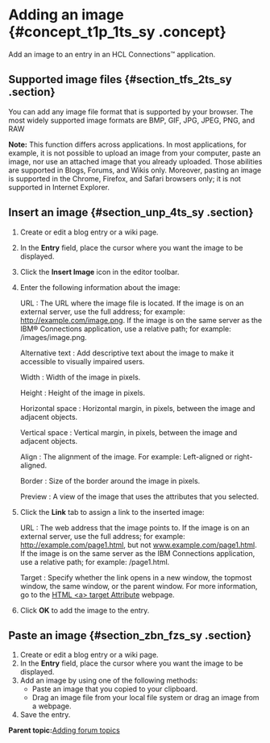# Adding an image {#concept_t1p_1ts_sy .concept}

Add an image to an entry in an HCL Connections™ application.

## Supported image files {#section_tfs_2ts_sy .section}

You can add any image file format that is supported by your browser. The most widely supported image formats are BMP, GIF, JPG, JPEG, PNG, and RAW

**Note:** This function differs across applications. In most applications, for example, it is not possible to upload an image from your computer, paste an image, nor use an attached image that you already uploaded. Those abilities are supported in Blogs, Forums, and Wikis only. Moreover, pasting an image is supported in the Chrome, Firefox, and Safari browsers only; it is not supported in Internet Explorer.

## Insert an image {#section_unp_4ts_sy .section}

1.  Create or edit a blog entry or a wiki page.
2.  In the **Entry** field, place the cursor where you want the image to be displayed.
3.  Click the **Insert Image** icon in the editor toolbar.
4.  Enter the following information about the image:

    URL
    :   The URL where the image file is located. If the image is on an external server, use the full address; for example: http://example.com/image.png. If the image is on the same server as the IBM® Connections application, use a relative path; for example: /images/image.png.

    Alternative text
    :   Add descriptive text about the image to make it accessible to visually impaired users.

    Width
    :   Width of the image in pixels.

    Height
    :   Height of the image in pixels.

    Horizontal space
    :   Horizontal margin, in pixels, between the image and adjacent objects.

    Vertical space
    :   Vertical margin, in pixels, between the image and adjacent objects.

    Align
    :   The alignment of the image. For example: Left-aligned or right-aligned.

    Border
    :   Size of the border around the image in pixels.

    Preview
    :   A view of the image that uses the attributes that you selected.

5.  Click the **Link** tab to assign a link to the inserted image:

    URL
    :   The web address that the image points to. If the image is on an external server, use the full address; for example: http://example.com/page1.html, but not www.example.com/page1.html. If the image is on the same server as the IBM Connections application, use a relative path; for example: /page1.html.

    Target
    :   Specify whether the link opens in a new window, the topmost window, the same window, or the parent window. For more information, go to the [HTML <a\> target Attribute](http://www.w3schools.com/tags/att_a_target.asp) webpage.

6.  Click **OK** to add the image to the entry.

## Paste an image {#section_zbn_fzs_sy .section}

1.  Create or edit a blog entry or a wiki page.
2.  In the **Entry** field, place the cursor where you want the image to be displayed.
3.  Add an image by using one of the following methods:
    -   Paste an image that you copied to your clipboard.
    -   Drag an image file from your local file system or drag an image from a webpage.
4.  Save the entry.

**Parent topic:**[Adding forum topics](../forums/t_forums_add_topic.md)

